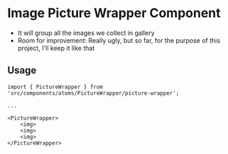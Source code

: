 # Image Picture Wrapper Component

- It will group all the images we collect in gallery
- Room for improvement: Really ugly, but so far, for the purpose of this project, I'll keep it like that

## Usage

```
import { PictureWrapper } from 'src/components/atoms/PictureWrapper/picture-wrapper';

...

<PictureWrapper>
    <img>
    <img>
    <img>
</PictureWrapper>

```
